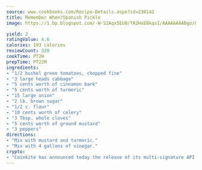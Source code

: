 ```yaml
---
source: www.cookbooks.com/Recipe-Details.aspx?id=230142
title: Remember When?Spanish Pickle  
image: https://1.bp.blogspot.com/-W-S2Aqx5EU0/YA2HxE8kqsI/AAAAAAAABgo/LNxJ2X_rvYgPNsplYMgQNjuwxaZ0e3pQQCLcBGAsYHQ/s320/17.png

yield: 2
ratingValue: 4.6
calories: 193 calories
reviewCount: 320
cookTime: PT2H
prepTime: PT22M
ingredients:
- "1/2 bushel green tomatoes, chopped fine"
- "3 large heads cabbage"
- "5 cents worth of cinnamon bark"
- "5 cents worth of turmeric"
- "15 large onion"
- "2 lb. brown sugar"
- "1/2 c. flour"
- "10 cents worth of celery"
- "3 Tbsp. whole cloves"
- "5 cents worth of ground mustard"
- "3 peppers"
directions:
- "Mix with mustard and turmeric."
- "Mix with 4 gallons of vinegar."
crypto:
- "Coinkite has announced today the release of its multi-signature API and Co-sign Pages, giving users the first Bitcoin platform of its kind to support M-of-15 signatures."
---
```


